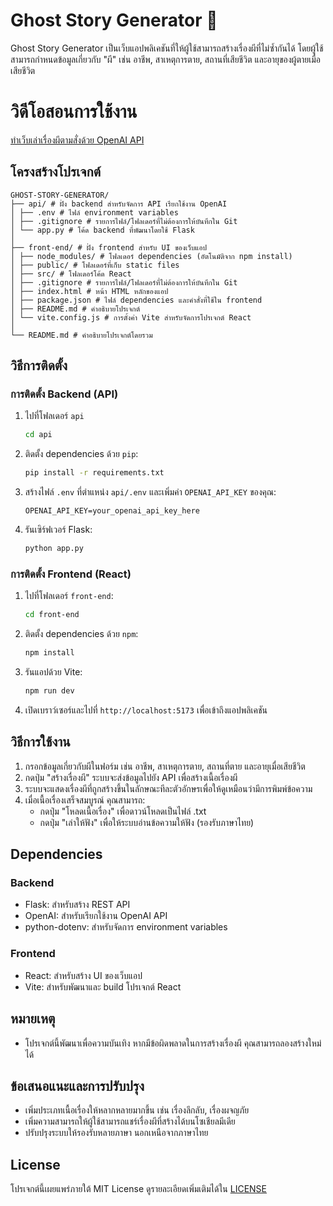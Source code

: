 # Ghost Story Generator 👻

Ghost Story Generator เป็นเว็บแอปพลิเคชันที่ให้ผู้ใช้สามารถสร้างเรื่องผีที่ไม่ซ้ำกันได้ โดยผู้ใช้สามารถกำหนดข้อมูลเกี่ยวกับ "ผี" เช่น อาชีพ, สาเหตุการตาย, สถานที่เสียชีวิต และอายุของผู้ตายเมื่อเสียชีวิต

# วิดีโอสอนการใช้งาน

[ทำเว็บเล่าเรื่องผีตามสั่งด้วย OpenAI API](https://www.youtube.com/watch?v=nr2Qi5AMw88)

## โครงสร้างโปรเจกต์

```
GHOST-STORY-GENERATOR/
├── api/ # ฝั่ง backend สำหรับจัดการ API เรียกใช้งาน OpenAI
│ ├── .env # ไฟล์ environment variables
│ ├── .gitignore # รายการไฟล์/โฟลเดอร์ที่ไม่ต้องการให้บันทึกใน Git
│ └── app.py # โค้ด backend ที่พัฒนาโดยใช้ Flask
│
├── front-end/ # ฝั่ง frontend สำหรับ UI ของเว็บแอป
│ ├── node_modules/ # โฟลเดอร์ dependencies (อัตโนมัติจาก npm install)
│ ├── public/ # โฟลเดอร์ที่เก็บ static files
│ ├── src/ # โฟลเดอร์โค้ด React
│ ├── .gitignore # รายการไฟล์/โฟลเดอร์ที่ไม่ต้องการให้บันทึกใน Git
│ ├── index.html # หน้า HTML หลักของแอป
│ ├── package.json # ไฟล์ dependencies และคำสั่งที่ใช้ใน frontend
│ ├── README.md # คำอธิบายโปรเจกต์
│ └── vite.config.js # การตั้งค่า Vite สำหรับจัดการโปรเจกต์ React
│
└── README.md # คำอธิบายโปรเจกต์โดยรวม
```

## วิธีการติดตั้ง

### การติดตั้ง Backend (API)

1. ไปที่โฟลเดอร์ `api`

   ```bash
   cd api
   ```

2. ติดตั้ง dependencies ด้วย `pip`:
   ```bash
   pip install -r requirements.txt
   ```
3. สร้างไฟล์ `.env` ที่ตำแหน่ง `api/.env` และเพิ่มค่า `OPENAI_API_KEY` ของคุณ:
   ```
   OPENAI_API_KEY=your_openai_api_key_here
   ```
4. รันเซิร์ฟเวอร์ Flask:
   ```bash
   python app.py
   ```

### การติดตั้ง Frontend (React)

1. ไปที่โฟลเดอร์ `front-end`:
   ```bash
   cd front-end
   ```
2. ติดตั้ง dependencies ด้วย `npm`:
   ```bash
   npm install
   ```
3. รันแอปด้วย Vite:
   ```bash
   npm run dev
   ```
4. เปิดเบราว์เซอร์และไปที่ `http://localhost:5173` เพื่อเข้าถึงแอปพลิเคชัน

## วิธีการใช้งาน

1. กรอกข้อมูลเกี่ยวกับผีในฟอร์ม เช่น อาชีพ, สาเหตุการตาย, สถานที่ตาย และอายุเมื่อเสียชีวิต
2. กดปุ่ม "สร้างเรื่องผี" ระบบจะส่งข้อมูลไปยัง API เพื่อสร้างเนื้อเรื่องผี
3. ระบบจะแสดงเรื่องผีที่ถูกสร้างขึ้นในลักษณะทีละตัวอักษรเพื่อให้ดูเหมือนว่ามีการพิมพ์ข้อความ
4. เมื่อเนื้อเรื่องเสร็จสมบูรณ์ คุณสามารถ:
   - กดปุ่ม "โหลดเนื้อเรื่อง" เพื่อดาวน์โหลดเป็นไฟล์ .txt
   - กดปุ่ม "เล่าให้ฟัง" เพื่อให้ระบบอ่านข้อความให้ฟัง (รองรับภาษาไทย)

## Dependencies

### Backend

- Flask: สำหรับสร้าง REST API
- OpenAI: สำหรับเรียกใช้งาน OpenAI API
- python-dotenv: สำหรับจัดการ environment variables

### Frontend

- React: สำหรับสร้าง UI ของเว็บแอป
- Vite: สำหรับพัฒนาและ build โปรเจกต์ React

## หมายเหตุ

- โปรเจกต์นี้พัฒนาเพื่อความบันเทิง หากมีข้อผิดพลาดในการสร้างเรื่องผี คุณสามารถลองสร้างใหม่ได้

## ข้อเสนอแนะและการปรับปรุง

- เพิ่มประเภทเนื้อเรื่องให้หลากหลายมากขึ้น เช่น เรื่องลึกลับ, เรื่องผจญภัย
- เพิ่มความสามารถให้ผู้ใช้สามารถแชร์เรื่องผีที่สร้างได้บนโซเชียลมีเดีย
- ปรับปรุงระบบให้รองรับหลายภาษา นอกเหนือจากภาษาไทย

## License

โปรเจกต์นี้เผยแพร่ภายใต้ MIT License ดูรายละเอียดเพิ่มเติมได้ใน [LICENSE](LICENSE)
